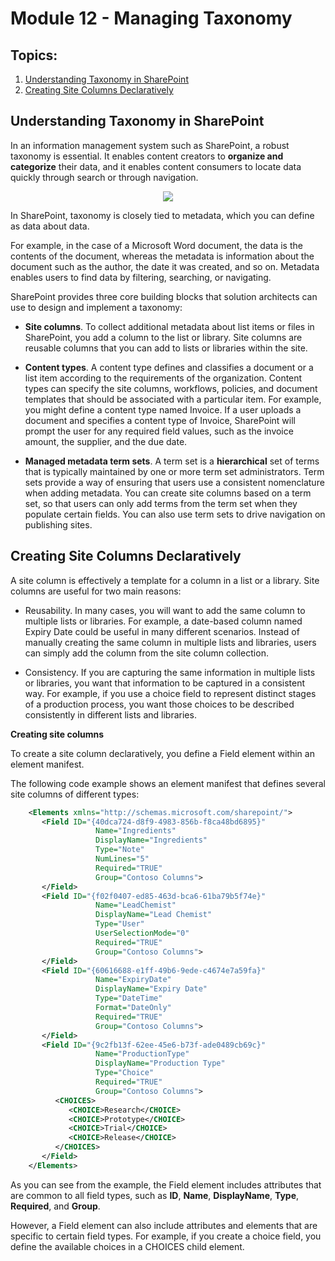# Module 12 - Managing Taxonomy

## **Topics**:

1. [Understanding Taxonomy in SharePoint](#understanding-taxonomy-in-sharepoint)
2. [Creating Site Columns Declaratively](#creating-site-columns-declaratively)

## **Understanding Taxonomy in SharePoint**

In an information management system such as SharePoint, a robust taxonomy is essential. It enables content creators to **organize and categorize** their data, and it enables content consumers to locate data quickly through search or through navigation.

<p align="center">
  <img src="https://user-images.githubusercontent.com/66135471/217195344-feeb8918-8af0-4484-8abe-1541e685c866.png">
</p>

In SharePoint, taxonomy is closely tied to metadata, which you can define as data about data. 

For example, in the case of a Microsoft Word document, the data is the contents of the document, whereas the metadata is information about the document such as the author, the date it was created, and so on. Metadata enables users to find data by filtering, searching, or navigating. 

SharePoint provides three core building blocks that solution architects can use to design and implement a taxonomy:

- **Site columns**. To collect additional metadata about list items or files in SharePoint, you add a column to the list or library. Site columns are reusable columns that you can add to lists or libraries within the site.

- **Content types**. A content type defines and classifies a document or a list item according to the requirements of the organization. Content types can specify the site columns, workflows, policies, and document templates that should be associated with a particular item. For example, you might define a content type named Invoice. If a user uploads a document and specifies a content type of Invoice, SharePoint will prompt the user for any required field values, such as the invoice amount, the supplier, and the due date. 

- **Managed metadata term sets**. A term set is a **hierarchical** set of terms that is typically maintained by one or more term set administrators. Term sets provide a way of ensuring that users use a consistent nomenclature when adding metadata. You can create site columns based on a term set, so that users can only add terms from the term set when they populate certain fields. You can also use term sets to drive navigation on publishing sites.

## **Creating Site Columns Declaratively**

A site column is effectively a template for a column in a list or a library. Site columns are useful for two main reasons:

- Reusability. In many cases, you will want to add the same column to multiple lists or libraries. For example, a date-based column named Expiry Date could be useful in many different scenarios. Instead of manually creating the same column in multiple lists and libraries, users can simply add the column from the site column collection.

- Consistency. If you are capturing the same information in multiple lists or libraries, you want that information to be captured in a consistent way. For example, if you use a choice field to represent distinct stages of a production process, you want those choices to be described consistently in different lists and libraries.

**Creating site columns**

To create a site column declaratively, you define a Field element within an element manifest.

The following code example shows an element manifest that defines several site columns of different types:

```XML
	<Elements xmlns="http://schemas.microsoft.com/sharepoint/">
	   <Field ID="{40dca724-d8f9-4983-856b-f8ca48bd6895}"
	               Name="Ingredients"
	               DisplayName="Ingredients"
	               Type="Note"
	               NumLines="5"
	               Required="TRUE"
	               Group="Contoso Columns">
	   </Field>
	   <Field ID="{f02f0407-ed85-463d-bca6-61ba79b5f74e}"
	               Name="LeadChemist"
	               DisplayName="Lead Chemist"
	               Type="User"
	               UserSelectionMode="0"
	               Required="TRUE"
	               Group="Contoso Columns">
	   </Field>
	   <Field ID="{60616688-e1ff-49b6-9ede-c4674e7a59fa}"
	               Name="ExpiryDate"
	               DisplayName="Expiry Date"
	               Type="DateTime"
	               Format="DateOnly"
	               Required="TRUE"
	               Group="Contoso Columns">
	   </Field>
	   <Field ID="{9c2fb13f-62ee-45e6-b73f-ade0489cb69c}"
	               Name="ProductionType"
	               DisplayName="Production Type"
	               Type="Choice"
	               Required="TRUE"
	               Group="Contoso Columns">
	      <CHOICES>
	         <CHOICE>Research</CHOICE>
	         <CHOICE>Prototype</CHOICE>
	         <CHOICE>Trial</CHOICE>
	         <CHOICE>Release</CHOICE>
	      </CHOICES>
	   </Field>
	</Elements>
```

As you can see from the example, the Field element includes attributes that are common to all field types, such as **ID**, **Name**, **DisplayName**, **Type**, **Required**, and **Group**. 

However, a Field element can also include attributes and elements that are specific to certain field types. For example, if you create a choice field, you define the available choices in a CHOICES child element.
